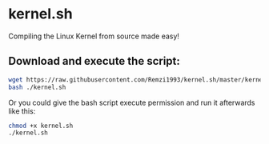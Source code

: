 # kernel.sh
Compiling the Linux Kernel from source made easy!

## Download and execute the script:
```bash
wget https://raw.githubusercontent.com/Remzi1993/kernel.sh/master/kernel.sh
bash ./kernel.sh
```

Or you could give the bash script execute permission and run it afterwards like this:
```bash
chmod +x kernel.sh
./kernel.sh
```
